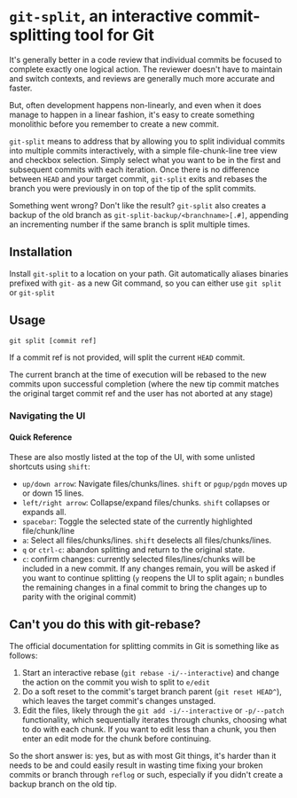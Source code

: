 # `git-split`, an interactive commit-splitting tool for Git

It's generally better in a code review that individual commits be focused to complete exactly one
logical action. The reviewer doesn't have to maintain and switch contexts, and reviews are generally
much more accurate and faster.

But, often development happens non-linearly, and even when it does manage to happen in a linear
fashion, it's easy to create something monolithic before you remember to create a new commit.

`git-split` means to address that by allowing you to split individual commits into multiple commits
interactively, with a simple file-chunk-line tree view and checkbox selection. Simply select what
you want to be in the first and subsequent commits with each iteration. Once there is no difference
between `HEAD` and your target commit, `git-split` exits and rebases the branch you were previously
in on top of the tip of the split commits.

Something went wrong? Don't like the result? `git-split` also creates a backup of the old branch as
`git-split-backup/<branchname>[.#]`, appending an incrementing number if the same branch is split
multiple times.

## Installation

Install `git-split` to a location on your path. Git automatically aliases binaries prefixed with
`git-` as a new Git command, so you can either use `git split` or `git-split`

## Usage

`git split [commit ref]`

If a commit ref is not provided, will split the current `HEAD` commit.

The current branch at the time of execution will be rebased to the new commits upon successful
completion (where the new tip commit matches the original target commit ref and the user has not
aborted at any stage)

### Navigating the UI
#### Quick Reference
These are also mostly listed at the top of the UI, with some unlisted shortcuts using `shift`:
* `up/down arrow`: Navigate files/chunks/lines. `shift` or `pgup/pgdn` moves up or down 15 lines.
* `left/right arrow`: Collapse/expand files/chunks. `shift` collapses or expands all.
* `spacebar`: Toggle the selected state of the currently highlighted file/chunk/line
* `a`: Select all files/chunks/lines. `shift` deselects all files/chunks/lines.
* `q` or `ctrl-c`: abandon splitting and return to the original state.
* `c`: confirm changes: currently selected files/lines/chunks will be included in a new commit. If
  any changes remain, you will be asked if you want to continue splitting (`y` reopens the UI to
  split again; `n` bundles the remaining changes in a final commit to bring the changes up to parity
  with the original commit)

## Can't you do this with git-rebase?
The official documentation for splitting commits in Git is something like as follows:

1. Start an interactive rebase (`git rebase -i/--interactive`) and change the action on the commit
   you wish to split to `e/edit`
2. Do a soft reset to the commit's target branch parent (`git reset HEAD^`), which leaves the target
   commit's changes unstaged.
3. Edit the files, likely through the `git add -i/--interactive` or `-p/--patch` functionality,
   which sequentially iterates through chunks, choosing what to do with each chunk. If you want to
   edit less than a chunk, you then enter an edit mode for the chunk before continuing.

So the short answer is: yes, but as with most Git things, it's harder than it needs to be and could
easily result in wasting time fixing your broken commits or branch through `reflog` or such,
especially if you didn't create a backup branch on the old tip.